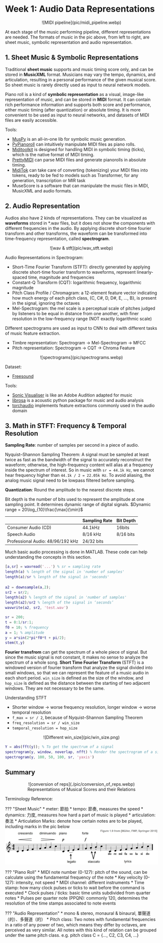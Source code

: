 # Week 1: Audio Data Representations

<center>![MIDI pipeline](pic/midi_pipeline.webp)</center>

At each stage of the music performing pipeline, different representations are needed. The formats of music in the pic above, from left to right, are sheet music, symbolic representation and audio representation.

## 1. Sheet Music & Symbolic Representations

Traditional __sheet music__ supports and music timing score only, and can be stored in __MusicXML__ format. Musicians may vary the tempo, dynamics, and articulation, resulting in a personal performance of the given musical score. So sheet music is rarely directly used as input to neural network models.

Piano roll is a kind of __symbolic representation__ as a visual, image-like representation of music, and can be stored in __MIDI__ format. It can contain rich performance information and supports both score and performance, either music timing (after quantization) or absolute timing. It is more convenient to be used as input to neural networks, and datasets of MIDI files are easily accessible.

Tools:

* [MusPy](https://salu133445.github.io/muspy/index.html) is an all-in-one lib for symbolic music generation.
* [PyPianoroll](https://salu133445.github.io/pypianoroll/) can intuitively manipulate MIDI files as piano rolls.
* [Miditoolkit](https://github.com/YatingMusic/miditoolkit) is designed for handling MIDI in symbolic timing (ticks), which is the native format of MIDI timing.
* [PrettyMIDI](https://github.com/craffel/pretty-midi) can parse MIDI files and generate pianorolls in absolute timing.
* [MidiTok](https://github.com/Natooz/MidiTok) can take care of converting (tokenizing) your MIDI files into tokens, ready to be fed to models such as Transformer, for any generation, transcription or MIR task
* MuseScore is a software that can manipulate the music files in MIDI, MusicXML and audio formats.

## 2. Audio Representation

Audios also have 2 kinds of representations. They can be visualized as __waveforms__ stored in *.wav files, but it does not show the components with different frequencies in the audio. By applying discrete short-time fourier transform and other transforms, the waveform can be transformed into time-frequency representation, called __spectrogram__.

<center>![wav & stft](pic/wav_stft.webp)</center>

Audio Representations in Spectrogram:

* Short-Time Fourier Transform (STFT): directly generated by applying discrete short-time fourier transform to waveforms, represent linearly-spaced time, magnitude and frequencies
* Constant-Q Transform (CQT): logarithmic frequency, logarithmic magnitude
* Pitch Class Profile / Chromagram: a 12-element feature vector indicating how much energy of each pitch class, {C, C#, D, D#, E, ..., B}, is present in the signal, ignoring the octaves
* Mel-Spectrogram: the mel scale is a perceptual scale of pitches judged by listeners to be equal in distance from one another, with finer resolution in the low-frequency range (NOT exactly logarithmic scale)

Different spectrograms are used as input to CNN to deal with different tasks of music feature extraction.

* Timbre representation: Spectrogram → Mel-Spectrogram → MFCC
* Pitch representation: Spectrogram → CQT → Chroma Feature

<center>![spectrograms](pic/spectrograms.webp)</center>

Dataset:

* [Freesound](https://www.freesound.org)

Tools:

* [Sonic Visualiser](http://www.sonicvisualiser.org/) is like an Adobe Audition adapted for music
* [librosa](https://librosa.org/doc/latest/index.html) is a acoustic python package for music and audio analysis
* [torchaudio](https://pytorch.org/audio/0.11.0/tutorials/audio_feature_extractions_tutorial.html) implements feature extractions commonly used in the audio domain

## 3. Math in STFT: Frequency & Temporal Resolution

__Sampling Rate__: number of samples per second in a piece of audio.

Nyquist–Shannon Sampling Theorem: A signal must be sampled at least twice as fast as the bandwidth of the signal to accurately reconstruct the waveform; otherwise, the high-frequency content will alias at a frequency inside the spectrum of interest. So in music with `sr = 44.1k Hz`, we cannot hear frequency higher than `44.1k / 2 = 22.05k Hz`. To avoid aliasing, the analog music signal need to be lowpass filtered before sampling.

__Quantization__: Round the amplitude to the nearest discrete steps.

Bit depth is the number of bits used to represent the amplitude at one sampling point. It determines dynamic range of digital signals. $Dynamic range = 20\log_{10}\frac{\max}{\min}$

<center>

||Sampling Rate|Bit Depth|
|-|-|-|
|Consumer Audio (CD)|44.1kHz|16bits|
|Speech Audio|8/16 kHz|8/16 bits|
|Professional Audio: 48/96/192 kHz|24/32 bits|

</center>

Much basic audio processing is done in MATLAB. These code can help understanding the concepts in this section.

``` matlab title='basic manipulation'
[a,sr] = wavread('...') % sr = sampling rate 
length(a) % length of the signal in 'number of samples'
length(a)/sr % length of the signal in 'seconds'

a2 = downsample(a,2);
sr2 = sr/2;
length(a2) % length of the signal in 'number of samples'
length(a2)/sr2 % length of the signal in ‘seconds’
wavwrite(a2, sr2, 'test.wav')
```

``` matlab title='sinusoids'
sr = 200;
t = 0:1/sr:1;
f0 = 10; % frequency
a = 1; % amplitude
y = a*sin(2*pi*f0*t + pi/2);
stem(t,y)
```

__Fourier transfrom__ can get the spectrum of a whole piece of signal. But since the music signal is not constant, it makes no sense to analyze the spectrum of a whole song. __Short Time Fourier Transform__ (STFT) is a windowed version of fourier transform that analyze the signal divided into small windows, so that we can represent the feature of a music audio in each short period. `win_size` is defined as the size of the window, and `hop_size` is defined as the distance between the starting of two adjacent windows. They are not necessary to be the same.

Understanding STFT

* Shorter window → worse frequency resolution, longer window → worse temporal resolution
* `f_max = sr / 2`, because of Nyquist–Shannon Sampling Theorem
* `freq_resolution = sr / win_size`
* `temporal_resolution = hop_size`

<center>![Different win_size](pic/win_size.png)</center>

``` matlab title='forier transform'
Y = abs(fft(y)); % To get the spectrum of a signal
spectrogram(y, window, noverlap, nfft) % Render the spectrogram of a signal
spectrogram(y, 100, 50, 100, sr, 'yaxis')
```

## Summary

<center><figure markdown>
![conversion of reps](./pic/conversion_of_reps.webp)
<figcaption>Representations of Musical Scores and their Relations</figcaption>
</figure></center>

Terminology Reference:

??? "Sheet Music"
    * meter: 節拍
    * tempo: 節奏, measures the speed
    * dynamics: 力度, measures how hard a part of music is played
    * articulation: 奏法
    * Articulation Marks: denote how certain notes are to be played, including marks in the pic below
    ![Artic Marks](./pic/artic_mark.webp)

??? "Piano Roll"
    * MIDI note number (0-127): pitch of the sound, can be calculate using the fundamental frequency of the note
    * Key velocity (0-127): intensity, not speed
    * MIDI channel: different instruments
    * Time stamp: how many clock pulses or ticks to wait before the command is executed
    * Clock pulses / ticks: basic time units subdivided from quarter notes
    * Pulses per quarter note (PPQN): commonly 120, determines the resolution of the time stamps associated to note events

??? "Audio Representation"
    * mono & stereo, monaural & binaural, 單聲道（的）、多聲道（的）
    * Pitch class: Two notes with fundamental frequencies in a ratio of any power of two, which means they differ by octaves, are perceived as very similar. All notes with this kind of relation can be grouped under the same pitch class. e.g. pitch class C = {..., C2, C3, C4, ...}
